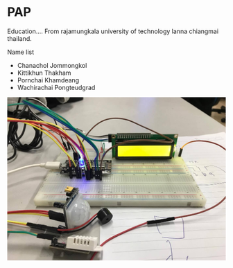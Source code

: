 # PAP
Education....
  From rajamungkala university of technology lanna chiangmai thailand.

Name list
  - Chanachol Jommongkol
  - Kittikhun Thakham
  - Pornchai  Khamdeang
  - Wachirachai Pongteudgrad
  
![alt text](https://github.com/Chanachol/PAP/blob/master/images/finally%20circuit.jpg)


